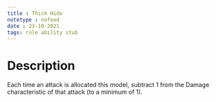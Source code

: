 ```yaml
---
title : Thick Hide
notetype : nofeed
date : 23-10-2021
tags: rule ability stub
---
```


# Description
Each time an attack is allocated this model, subtract 1 from the Damage characteristic of that attack (to a minimum of 1).